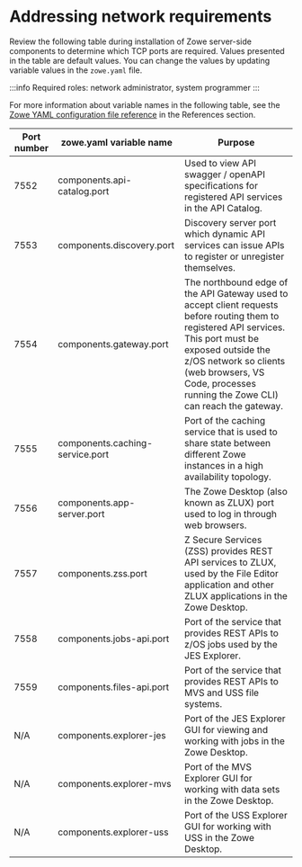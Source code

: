 # Addressing network requirements

Review the following table during installation of Zowe server-side components to determine which TCP ports are required. 
Values presented in the table are default values. You can change the values by updating variable values in the `zowe.yaml` file. 

:::info Required roles: network administrator, system programmer
:::

For more information about variable names in the following table, see the [Zowe YAML configuration file reference](../appendix/zowe-yaml-configuration.md) in the References section.

| Port number | zowe.yaml variable name | Purpose |
|------|------|------|
| 7552 | components.api-catalog.port | Used to view API swagger / openAPI specifications for registered API services in the API Catalog. 
| 7553 | components.discovery.port | Discovery server port which dynamic API services can issue APIs to register or unregister themselves.
| 7554 | components.gateway.port | The northbound edge of the API Gateway used to accept client requests before routing them to registered API services.  This port must be exposed outside the z/OS network so clients (web browsers, VS Code, processes running the Zowe CLI) can reach the gateway.
| 7555 | components.caching-service.port | Port of the caching service that is used to share state between different Zowe instances in a high availability topology.
| 7556 | components.app-server.port | The Zowe Desktop (also known as ZLUX) port used to log in through web browsers.
| 7557 | components.zss.port | Z Secure Services (ZSS) provides REST API services to ZLUX, used by the File Editor application and other ZLUX applications in the Zowe Desktop.
| 7558 | components.jobs-api.port | Port of the service that provides REST APIs to z/OS jobs used by the JES Explorer.
| 7559 | components.files-api.port | Port of the service that provides REST APIs to MVS and USS file systems.
| N/A | components.explorer-jes | Port of the JES Explorer GUI for viewing and working with jobs in the Zowe Desktop.
| N/A | components.explorer-mvs | Port of the MVS Explorer GUI for working with data sets in the Zowe Desktop.
| N/A | components.explorer-uss | Port of the USS Explorer GUI for working with USS in the Zowe Desktop.

